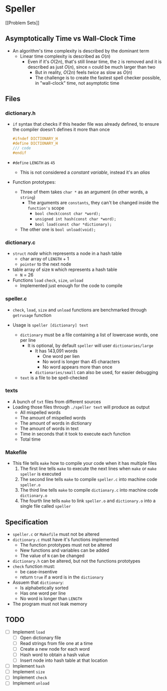# Speller
[[Problem Sets]]

## Asymptotically Time vs Wall-Clock Time
- An algorithm's time complexity is described by the dominant term
    - Linear time complexity is described as $O(n)$
        - Even if it's $O(2n)$, that's still linear time, the `2` is removed and it is described as just $O(n)$, since `n` could be much larger than two
            - But in reality, $O(2n)$ feels *twice* as slow as $O(n)$ 
            - The challenge is to create the fastest spell checker possible, in "wall-clock" time, not asymptotic time

## Files            
### dictionary.h 
- `if` syntax that checks if this header file was already defined, to ensure the compiler doesn't defines it more than once
    ```c
    #ifndef DICTIONARY_H     
    #define DICTIONARY_H
    /// code
    #endif
    ```
- `#define` `LENGTH` as `45`
    - This is not considered a *constant variable*, instead it's an *alias*

- Function prototypes:
    - Three of them takes `char *` as an argument (in other words, a `string`)
        - The arguments are `constants`, they can't be changed inside the `function's` scope
            - `bool check(const char *word);`
            - `unsigned int hash(const char *word);`
            - `bool load(const char *dictionary);` 
    - The other one is `bool unload(void);`


### dictionary.c
- `struct` *node* which represents a node in a hash table
    - char array of `LENGTH` + 1
    - `pointer` to the next node
- table array of size `N` which represents a hash table
    - `N` = 26
- Functions `load` `check`, `size`, `unload`
    - Implemented just enough for the code to compile

### speller.c
- `check`, `load`, `size` and `unload` functions are benchmarked through `getrusage` function

- Usage is `speller [dictionary] text`
    - `dictionary` must be a file containing a list of lowercase words, one per line
        - It is optional, by default `speller` will user `dictionaries/large`
            - It has 143,091 words
                - One word per lien
                - No word is longer than 45 characters
                - No word appears more than once
            - `dictionaries/small` can also be used, for easier debugging
    - `text` is a file to be spell-checked

### texts
- A bunch of `txt` files from different sources
- Loading those files through `./speller text` will produce as output
    - All mispelled words
    - The amount of mispelled words
    - The amount of words in dictionary
    - The amount of words in text
    - Time in seconds that it took to execute each function
    - Total time

### Makefile
- This file tells `make` how to compile your code when it has multiple files
    1. The first line tells `make` to execute the next lines when `make` or `make speller` is executed
    2. The second line tells `make` to compile `speller.c` into machine code `speller.o`
    3. The third line tells `make` to compile `dictionary.c` into machine code `dictionary.o`
    4. The fourth line tells `make` to link `speller.o` and `dictionary.o` into a single file called `speller`

## Specification
- `speller.c` or `Makefile` must not be altered
- `dictionary.c` must have it's functions implemented
    - The function prototypes must not be altered
    - New functions and variables can be added
    - The value of `N` can be changed
- `dictionary.h` can be altered, but not the functions prototypes
- `check` function must: 
    - be case-insentive
    - return `true` if a word is in the `dictionary`
- Assuem that `dictionary`:
    - Is alphabetically sorted
    - Has one word per line
    - No word is longer than `LENGTH`
- The program must not leak memory


## TODO
- [ ] Implement `load`
    - [ ] Open dictionary file
    - [ ] Read strings from file one at a time
    - [ ] Create a new node for each word
    - [ ] Hash word to obtain a hash value
    - [ ] Insert node into hash table at that location
- [ ] Implement `hash`
- [ ] Implement `size`
- [ ] Implement `check`
- [ ] Implement `unload`
